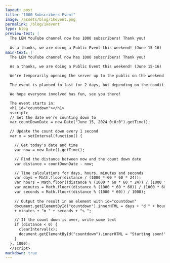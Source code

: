 ```yaml
---
layout: post
title: "1000 Subscribers Event"
image: /assets/blog/1kevent.png
permalink: /blog/1kevent
type: blog
preview-text: | 
  The LEM YouTube channel now has 1000 subscribers! Thank you!
  
  As a thanks, we are doing a Public Event this weekend! (June 15-16)
main-text: | 
  The LEM YouTube channel now has 1000 subscribers! Thank you!
  
  As a thanks, we are doing a Public Event this weekend! (June 15-16)

  We're temporarily opening the server up to the public on the weekend. There will be no sign-ups or anything like that required to participate, If you've been wanting to try the server out before it goes public this would be your chance!

  The event is planned to last for 2 days, but depending on the conditions might last longer and the server might temporarily re-enter its closed state if no moderators are able to keep an eye on the server at the time. (We will try our best to prevent this though!)

  We hope everyone involved has fun, see you there!

  The event starts in:
  <h1 id="countdown"></h1>
  <script>
  // Set the date we're counting down to
  var countDownDate = new Date("June 15, 2024 0:0:0").getTime();

  // Update the count down every 1 second
  var x = setInterval(function() {

    // Get today's date and time
    var now = new Date().getTime();

    // Find the distance between now and the count down date
    var distance = countDownDate - now;

    // Time calculations for days, hours, minutes and seconds
    var days = Math.floor(distance / (1000 * 60 * 60 * 24));
    var hours = Math.floor((distance % (1000 * 60 * 60 * 24)) / (1000 * 60 * 60));
    var minutes = Math.floor((distance % (1000 * 60 * 60)) / (1000 * 60));
    var seconds = Math.floor((distance % (1000 * 60)) / 1000);
    
    // Output the result in an element with id="countdown"
    document.getElementById("countdown").innerHTML = days + "d " + hours + "h "
    + minutes + "m " + seconds + "s ";

    // If the count down is over, write some text 
    if (distance < 0) {
      clearInterval(x);
      document.getElementById("countdown").innerHTML = "Starting soon!";
    }
  }, 1000);
  </script>
markdown: true
---
```

